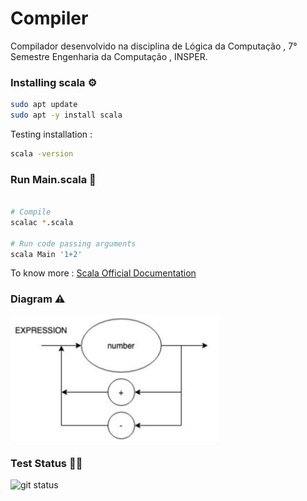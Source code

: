 # Compiler
Compilador desenvolvido na disciplina de Lógica da Computação , 7° Semestre Engenharia da Computação , INSPER.

### Installing scala ⚙️

```bash
sudo apt update
sudo apt -y install scala
```

Testing installation : 
```bash
scala -version
```

### Run Main.scala 📌️
```bash

# Compile
scalac *.scala 

# Run code passing arguments
scala Main '1+2'
```
To know more : [Scala Official Documentation](https://docs.scala-lang.org/overviews/scala-book/hello-world-1.html)

### Diagram ⚠️

<img src = 'DiagramaSintatico.png'>

### Test Status 👩‍💻️
![git status](http://3.129.230.99/svg/leticiacb1/Compiler/)
